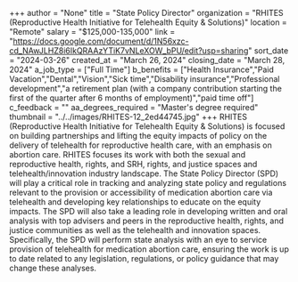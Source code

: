 +++
author = "None"
title = "State Policy Director"
organization = "RHITES (Reproductive Health Initiative for Telehealth Equity & Solutions)"
location = "Remote"
salary = "$125,000-135,000"
link = "https://docs.google.com/document/d/1N56xzc-cd_NAwJLHZ8i6IkQRAAzYTiK7vNLeXOW_bPU/edit?usp=sharing"
sort_date = "2024-03-26"
created_at = "March 26, 2024"
closing_date = "March 28, 2024"
a_job_type = ["Full Time"]
b_benefits = ["Health Insurance","Paid Vacation","Dental","Vision","Sick time","Disability insurance","Professional development","a retirement plan (with a company contribution starting the first of the quarter after 6 months of employment)","paid time off"]
c_feedback = ""
aa_degrees_required = "Master's degree required"
thumbnail = "../../images/RHITES-12_2ed44745.jpg"
+++
RHITES (Reproductive Health Initiative for Telehealth Equity & Solutions) is focused on building partnerships and lifting the equity impacts of policy on the delivery of telehealth for reproductive health care, with an emphasis on abortion care.  RHITES focuses its work with both the sexual and reproductive health, rights, and SRH, rights, and justice spaces and telehealth/innovation industry landscape. The State Policy Director (SPD) will play a critical role in tracking and analyzing state policy and regulations relevant to the provision or accessibility of medication abortion care via telehealth and developing key relationships to educate on the equity impacts. The SPD will also take a leading role in developing written and oral analysis with top advisers and peers in the reproductive health, rights, and justice communities as well as the telehealth and innovation spaces. Specifically, the SPD will perform state analysis with an eye to service provision of telehealth for medication abortion care, ensuring the work is up to date related to any legislation, regulations, or policy guidance that may change these analyses. 